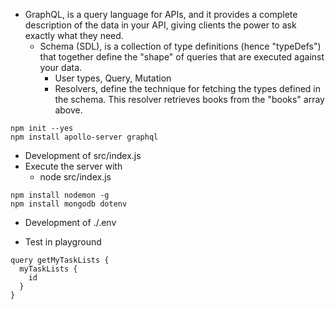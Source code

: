 - GraphQL, is a query language for APIs, and it provides a complete description of the data in your API, giving clients the power to ask exactly what they need.
  - Schema (SDL), is a collection of type definitions (hence "typeDefs") that together define the "shape" of queries that are executed against your data.
    - User types, Query, Mutation
    - Resolvers, define the technique for fetching the types defined in the schema. This resolver retrieves books from the "books" array above.

```
npm init --yes
npm install apollo-server graphql
```

- Development of src/index.js
- Execute the server with
  - node src/index.js

```
npm install nodemon -g
npm install mongodb dotenv
```

- Development of ./.env

- Test in playground

```
query getMyTaskLists {
  myTaskLists {
    id
  }
}
```
